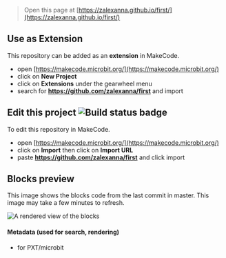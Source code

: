 
> Open this page at [https://zalexanna.github.io/first/](https://zalexanna.github.io/first/)

## Use as Extension

This repository can be added as an **extension** in MakeCode.

* open [https://makecode.microbit.org/](https://makecode.microbit.org/)
* click on **New Project**
* click on **Extensions** under the gearwheel menu
* search for **https://github.com/zalexanna/first** and import

## Edit this project ![Build status badge](https://github.com/zalexanna/first/workflows/MakeCode/badge.svg)

To edit this repository in MakeCode.

* open [https://makecode.microbit.org/](https://makecode.microbit.org/)
* click on **Import** then click on **Import URL**
* paste **https://github.com/zalexanna/first** and click import

## Blocks preview

This image shows the blocks code from the last commit in master.
This image may take a few minutes to refresh.

![A rendered view of the blocks](https://github.com/zalexanna/first/raw/master/.github/makecode/blocks.png)

#### Metadata (used for search, rendering)

* for PXT/microbit
<script src="https://makecode.com/gh-pages-embed.js"></script><script>makeCodeRender("{{ site.makecode.home_url }}", "{{ site.github.owner_name }}/{{ site.github.repository_name }}");</script>
